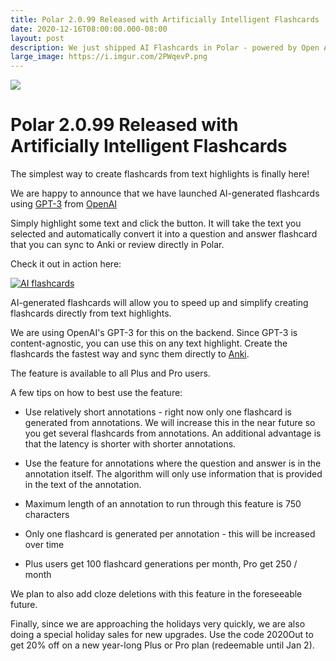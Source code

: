 ```yaml
---
title: Polar 2.0.99 Released with Artificially Intelligent Flashcards
date: 2020-12-16T08:00:00.000-08:00
layout: post
description: We just shipped AI Flashcards in Polar - powered by Open AI and GPT3. Simply highlight some text and click the button. It will take the text you selected and automatically convert it into a question and answer flashcard that you can sync to Anki or review directly in Polar.
large_image: https://i.imgur.com/2PWqevP.png
---
```


<img class="img-fluid" src="https://i.imgur.com/2PWqevP.png">

# Polar 2.0.99 Released with Artificially Intelligent Flashcards

The simplest way to create flashcards from text highlights is finally here!

We are happy to announce that we have launched AI-generated flashcards using <a
href="https://en.wikipedia.org/wiki/GPT-3">GPT-3</a> from <a href="https://openai.com/blog/openai-api/">OpenAI</a>

Simply highlight some text and click the button. It will take the text you
selected and automatically convert it into a question and answer flashcard that
you can sync to Anki or review directly in Polar.

Check it out in action here:

[![AI flashcards](https://i.imgur.com/SoywNMb.png)](https://youtu.be/dM4_cClHPG8 "AI flashcards")

AI-generated flashcards will allow you to speed up and simplify creating
flashcards directly from text highlights.

We are using OpenAI's GPT-3 for this on the backend. Since GPT-3 is
content-agnostic, you can use this on any text highlight. Create the flashcards
the fastest way and sync them directly to <a rel="nofollow" href="https://ankiweb.net/about">Anki</a>.

The feature is available to all Plus and Pro users.

A few tips on how to best use the feature:

- Use relatively short annotations - right now only one flashcard is generated
from annotations. We will increase this in the near future so you get several
flashcards from annotations. An additional advantage is that the latency is
shorter with shorter annotations.

- Use the feature for annotations where the question and answer is in the
annotation itself. The algorithm will only use information that is provided in
the text of the annotation.

- Maximum length of an annotation to run through this feature is 750 characters

- Only one flashcard is generated per annotation - this will be increased over time

- Plus users get 100 flashcard generations per month, Pro get 250 / month

We plan to also add cloze deletions with this feature in the foreseeable future.

Finally, since we are approaching the holidays very quickly, we are also doing a
special holiday sales for new upgrades. Use the code 2020Out to get 20% off on a
new year-long Plus or Pro plan (redeemable until Jan 2).
